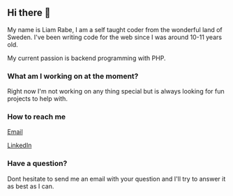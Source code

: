 ## Hi there 👋
My name is Liam Rabe, I am a self taught coder from the wonderful land
of Sweden. I've been writing code for the web since I was around 10-11 years old.

My current passion is backend programming with PHP.

### What am I working on at the moment?
Right now I'm not working on any thing special but is always looking for
fun projects to help with.

### How to reach me
[Email](mailto:liamrabe@hotmail.com)

[LinkedIn](https://linkedin.com/in/liamrabe)

### Have a question?
Dont hesitate to send me an email with your question and I'll try to answer
it as best as I can.